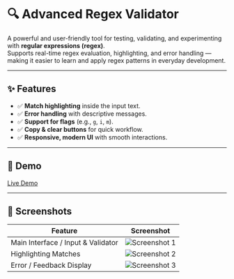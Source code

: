 # 🔍 Advanced Regex Validator

A powerful and user-friendly tool for testing, validating, and experimenting with **regular expressions (regex)**.  
Supports real-time regex evaluation, highlighting, and error handling — making it easier to learn and apply regex patterns in everyday development.

---

## ✨ Features
- ✅ **Match highlighting** inside the input text.  
- ✅ **Error handling** with descriptive messages.  
- ✅ **Support for flags** (e.g., `g`, `i`, `m`).  
- ✅ **Copy & clear buttons** for quick workflow.  
- ✅ **Responsive, modern UI** with smooth interactions.  

---

## 🚀 Demo
[Live Demo](https://mohamed-eltelb.site/projects/Advanced_Regex_Validator/) 

---

## 📸 Screenshots

| Feature | Screenshot |
|--------|------------|
| Main Interface / Input & Validator | ![Screenshot 1](https://mohamed-eltelb.site/images/screenshots/9/screenshot1.png) |
| Highlighting Matches | ![Screenshot 2](https://mohamed-eltelb.site/images/screenshots/9/screenshot2.png) |
| Error / Feedback Display | ![Screenshot 3](https://mohamed-eltelb.site/images/screenshots/9/screenshot3.png) |
